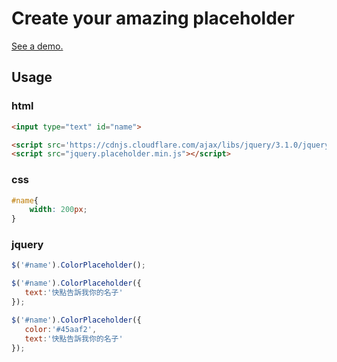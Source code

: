 # Create your amazing placeholder

[See a demo.](https://happyjayxin.github.io/ColorPlaceholder/)

## Usage

### html
```html
<input type="text" id="name">

<script src='https://cdnjs.cloudflare.com/ajax/libs/jquery/3.1.0/jquery.min.js'></script>
<script src="jquery.placeholder.min.js"></script>
```
### css
```css
#name{
    width: 200px;
}
```
### jquery
```js
$('#name').ColorPlaceholder();
```

```js
$('#name').ColorPlaceholder({
   text:'快點告訴我你的名子'
});
```

```js
$('#name').ColorPlaceholder({
   color:'#45aaf2',
   text:'快點告訴我你的名子'
});
```
